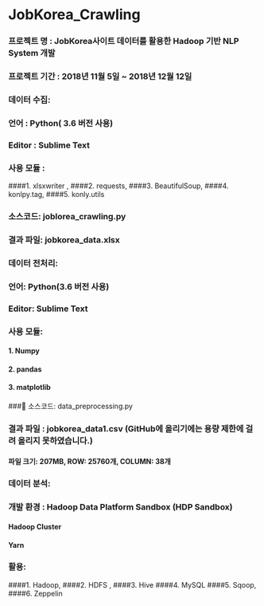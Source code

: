# JobKorea_Crawling
###	프로젝트 명 : JobKorea사이트 데이터를 활용한 Hadoop 기반 NLP System 개발 
###	프로젝트 기간 : 2018년 11월 5일 ~ 2018년 12월 12일 


###	데이터 수집:
###	언어  : Python( 3.6 버전 사용)
###	Editor : Sublime Text
###	사용 모듈 :
####1.	xlsxwriter , 
####2.	requests, 
####3.	BeautifulSoup,
####4.	konlpy.tag, 
####5.	konly.utils 
###	소스코드:  joblorea_crawling.py
###	결과 파일:  jobkorea_data.xlsx


###	데이터 전처리:
###	언어: Python(3.6 버전 사용)
###	Editor: Sublime Text
###	사용 모듈: 
#### 1.	Numpy
#### 2.	 pandas 
#### 3.	 matplotlib 
###	소스코드:  data_preprocessing.py
###	결과 파일 :  jobkorea_data1.csv (GitHub에 올리기에는 용량 제한에 걸려 올리지 못하였습니다.)  
#### 파일 크기: 207MB,  ROW: 25760개, COLUMN: 38개


###	데이터 분석:
###	개발 환경 : Hadoop Data Platform Sandbox (HDP Sandbox)
####	Hadoop Cluster
####	Yarn
###	활용:
####1.	Hadoop, 
####2.	HDFS , 
####3.	Hive
####4.	MySQL
####5.	Sqoop, 
####6.	Zeppelin
